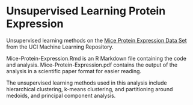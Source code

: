 # Unsupervised Learning Protein Expression
 Unsupervised learning methods on the [Mice Protein Expression Data Set](https://archive.ics.uci.edu/ml/datasets/Mice+Protein+Expression) from the UCI Machine Learning Repository.

Mice-Protein-Expression.Rmd is an R Markdown file containing the code and analysis. Mice-Protein-Expression.pdf contains the output of the analysis in a scientific paper format for easier reading.

The unsupervised learning methods used in this analysis include hierarchical clustering, k-means clustering, and partitioning around medoids, and principal component analysis.